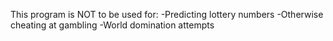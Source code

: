 This program is NOT to be used for:
-Predicting lottery numbers
-Otherwise cheating at gambling
-World domination attempts
